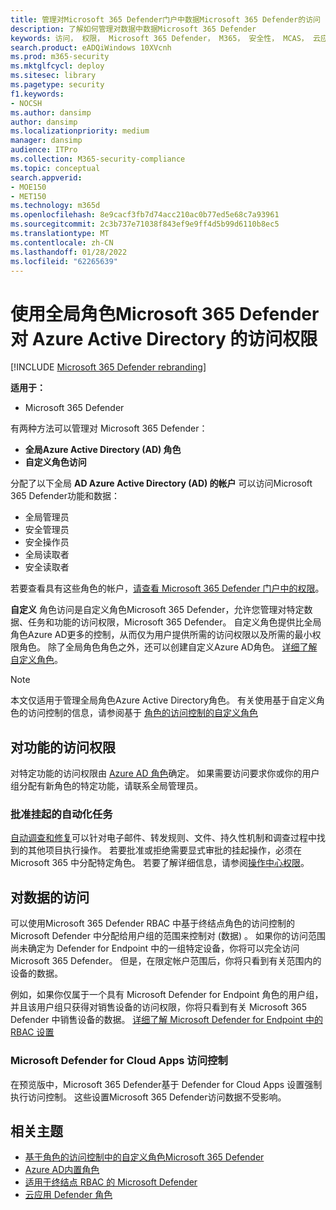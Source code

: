 ```yaml
---
title: 管理对Microsoft 365 Defender门户中数据Microsoft 365 Defender的访问
description: 了解如何管理对数据中数据Microsoft 365 Defender
keywords: 访问， 权限， Microsoft 365 Defender， M365， 安全性， MCAS， 云应用安全， Microsoft Defender for Endpoint， 作用域， 范围， RBAC
search.product: eADQiWindows 10XVcnh
ms.prod: m365-security
ms.mktglfcycl: deploy
ms.sitesec: library
ms.pagetype: security
f1.keywords:
- NOCSH
ms.author: dansimp
author: dansimp
ms.localizationpriority: medium
manager: dansimp
audience: ITPro
ms.collection: M365-security-compliance
ms.topic: conceptual
search.appverid:
- MOE150
- MET150
ms.technology: m365d
ms.openlocfilehash: 8e9cacf3fb7d74acc210ac0b77ed5e68c7a93961
ms.sourcegitcommit: 2c3b737e71038f843ef9e9ff4d5b99d6110b8ec5
ms.translationtype: MT
ms.contentlocale: zh-CN
ms.lasthandoff: 01/28/2022
ms.locfileid: "62265639"
---
```

# <a name="manage-access-to-microsoft-365-defender-with-azure-active-directory-global-roles"></a>使用全局角色Microsoft 365 Defender对 Azure Active Directory 的访问权限

[!INCLUDE [Microsoft 365 Defender rebranding](../includes/microsoft-defender.md)]


**适用于：**
- Microsoft 365 Defender

有两种方法可以管理对 Microsoft 365 Defender：
- **全局Azure Active Directory (AD) 角色**
- **自定义角色访问**

分配了以下全局 **AD Azure Active Directory (AD) 的帐户** 可以访问Microsoft 365 Defender功能和数据：
- 全局管理员
- 安全管理员
- 安全操作员
- 全局读取者
- 安全读取者

若要查看具有这些角色的帐户，[请查看 Microsoft 365 Defender 门户中的权限](https://security.microsoft.com/permissions)。

**自定义** 角色访问是自定义角色Microsoft 365 Defender，允许您管理对特定数据、任务和功能的访问权限，Microsoft 365 Defender。 自定义角色提供比全局角色Azure AD更多的控制，从而仅为用户提供所需的访问权限以及所需的最小权限角色。  除了全局角色角色之外，还可以创建自定义Azure AD角色。 [详细了解自定义角色](custom-roles.md)。

> [!NOTE]
> 本文仅适用于管理全局角色Azure Active Directory角色。 有关使用基于自定义角色的访问控制的信息，请参阅基于 [角色的访问控制的自定义角色](custom-roles.md)

## <a name="access-to-functionality"></a>对功能的访问权限
对特定功能的访问权限由 [Azure AD 角色](/azure/active-directory/roles/permissions-reference)确定。 如果需要访问要求你或你的用户组分配有新角色的特定功能，请联系全局管理员。

### <a name="approve-pending-automated-tasks"></a>批准挂起的自动化任务
[自动调查和修复](m365d-autoir-actions.md)可以针对电子邮件、转发规则、文件、持久性机制和调查过程中找到的其他项目执行操作。 若要批准或拒绝需要显式审批的挂起操作，必须在 Microsoft 365 中分配特定角色。 若要了解详细信息，请参阅[操作中心权限](m365d-action-center.md#required-permissions-for-action-center-tasks)。

## <a name="access-to-data"></a>对数据的访问
可以使用Microsoft 365 Defender RBAC 中基于终结点角色的访问控制的 Microsoft Defender 中分配给用户组的范围来控制对 (数据) 。 如果你的访问范围尚未确定为 Defender for Endpoint 中的一组特定设备，你将可以完全访问 Microsoft 365 Defender。 但是，在限定帐户范围后，你将只看到有关范围内的设备的数据。

例如，如果你仅属于一个具有 Microsoft Defender for Endpoint 角色的用户组，并且该用户组只获得对销售设备的访问权限，你将只看到有关 Microsoft 365 Defender 中销售设备的数据。 [详细了解 Microsoft Defender for Endpoint 中的 RBAC 设置](/windows/security/threat-protection/microsoft-defender-atp/rbac)

### <a name="microsoft-defender-for-cloud-apps-access-controls"></a>Microsoft Defender for Cloud Apps 访问控制
在预览版中，Microsoft 365 Defender基于 Defender for Cloud Apps 设置强制执行访问控制。 这些设置Microsoft 365 Defender访问数据不受影响。

## <a name="related-topics"></a>相关主题
- [基于角色的访问控制中的自定义角色Microsoft 365 Defender](custom-roles.md)
- [Azure AD内置角色](/azure/active-directory/roles/permissions-reference)
- [适用于终结点 RBAC 的 Microsoft Defender](/windows/security/threat-protection/microsoft-defender-atp/rbac)
- [云应用 Defender 角色](/cloud-app-security/manage-admins)
